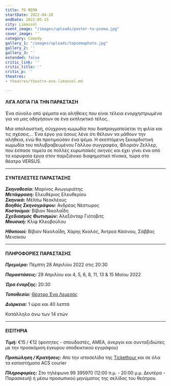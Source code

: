 ```yaml
---
title: ΤΟ ΨΕΜΑ
startDate: 2022-04-28
endDate: 2022-05-15
city: Limassol
event_image: "/images/uploads/poster-to-psema.jpg"
cover_image: ''
category: Comedy
gallery_1: "/images/uploads/topsemaphoto.jpg"
gallery_2: ''
gallery_3: ''
extended: false
critic_link: ''
critic_title: ''
critic_p: ''
theatres:
- theatres/theatro-ena-limassol.md

---
```

#### ΛΙΓΑ ΛΟΓΙΑ ΓΙΑ ΤΗΝ ΠΑΡΑΣΤΑΣΗ

Ένα σύνολο από ψέματα και αλήθειες που είναι τέλεια ενορχηστρωμένα για να μας οδηγήσουν σε ένα εκπληκτικό τέλος.

Μια απολαυστική, σύγχρονη κωμωδία που διαπραγματεύεται τη φιλία και τις σχέσεις… Ένα έργο για όσους λένε ότι θέλουν να μάθουν την αλήθεια, ενώ θα προτιμούσαν ένα ψέμα. Η σκεπτόμενη ξεκαρδιστική κωμωδία του πολυβραβευμένου Γάλλου συγγραφέα, Φλοριάν Ζελλερ, που έσπασε ταμεία σε πολλές ευρωπαϊκές σκηνές και έχει γίνει ένα από τα κορυφαία έργα στον παριζιάνικο διαφημιστικό πίνακα, τώρα στο θέατρο VERSUS.

***

#### ΣΥΝΤΕΛΕΣΤΕΣ ΠΑΡΑΣΤΑΣΗΣ

**_Σκηνοθεσία:_** Μαρίνος Ανωγυριάτης  
**_Μετάφραση:_** Ελευθέριος Ελευθερίου  
**_Σκηνικά:_** Mέλπω Νεοκλέους  
**_Βοηθός Σκηνογράφου:_** Ανδρέας Νέστωρος  
**_Κοστούμια:_** Βίβιαν Νικολαΐδη  
**_Σχεδιασμός Φωτισμών:_** Αλεξάνταρ Γιότοβιτς  
**_Μουσική:_** Κλίφ Κλεοβούλου

**_Ηθοποιοί:_** Βίβιαν Νίκολαΐδη, Χάρης Κκολός, Άντρεα Κάσινου, Σάββας Μενοίκου

***

#### ΠΛΗΡΟΦΟΡΙΕΣ ΠΑΡΑΣΤΑΣΗΣ

**_Πρεμιέρα:_** Πέμπτη 28 Απριλίου 2022 στις 20:30

**_Παραστάσεις:_** 29 Απριλίου και 4, 5, 6, 8, 11, 13 & 15 Μαίου 2022

**_Ώρα έναρξης:_** 20:30

**_Τοποθεσία:_** [Θέατρο Ένα Λεμεσός](https://www.google.com/maps/place/%CE%98%CE%AD%CE%B1%CF%84%CF%81%CE%BF+%CE%95%CE%9D%CE%91/@34.6727162,33.0405933,17z/data=!3m1!4b1!4m5!3m4!1s0x14e73302f4af925b:0xca71f90ee7b765c0!8m2!3d34.6727162!4d33.042782 "Θέατρο ΕΝΑ")

**_Διάρκεια:_** 1 ώρα και 40 λεπτά

Κατάλληλο άνω των 14 ετών

***

#### ΕΙΣΙΤΗΡΙΑ

**_Τιμή:_** €15 / €12 (φοιτητες - σπουδαστές, ΑΜΕΑ, άνεργοι και συνταξιδιώτες με την προσκόμιση έγκυρου αποδεικτικού εγγράφου)

**_Προπώληση / Κρατήσεις:_** Απο την ιστοσελίδα της [Tickethour ](https://shop.tickethour.com/ticketmaster_se_3810.html?fbclid=IwAR0OGi9uZzhV4Sp37epqTtdfhHMi6WlulrE__VaugtJ9NPgO9vv_JJQh1oM&tkhrq=d0b97565-05e7-4757-a32c-a102e5046b9b&tkhrp=0d29f2c9-9c91-42a1-99bf-b49fd59b048c&tkhrts=1650573035&tkhrc=tickethour&tkhre=shopcy&tkhrrt=Safetynet&tkhrh=cc07e4408c75ba813aa67fd7077a648e "Tickethour")και σε όλα τα καταστήματα ACS courier

**_Πληροφορίες:_** Στο τηλέφωνο 99 395970 (12:00 π.μ. - 20:00 μ.μ. Δευτέρα - Παρασκευή) ή μέσω προσωπικού μηνύματος της σελίδας του θεάτρου.